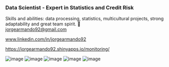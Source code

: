 ### Data Scientist - Expert in Statistics and Credit Risk
Skills and abilities: data processing, statistics, multicultural projects, strong adaptability and great team spirit. 👋  
jorgearmando92@gmail.com

www.linkedin.com/in/jorgearmando92 											

https://jorgearmando92.shinyapps.io/monitoring/

![image](https://user-images.githubusercontent.com/70816900/133685885-9e331df7-4d93-4cea-837b-5666b33f817d.png)
![image](https://user-images.githubusercontent.com/70816900/133685905-75c54915-be3c-4ca4-9f7f-b476af89ddc3.png)
![image](https://user-images.githubusercontent.com/70816900/133686047-8a8f9175-0ce8-4f6e-94e6-decfd76a3b67.png)
![image](https://user-images.githubusercontent.com/70816900/133686103-5159aaca-cd60-4b40-9f69-e00af1cec8e2.png)
![image](https://user-images.githubusercontent.com/70816900/133686233-6edf6e5f-1fb5-447f-b20a-a4f30dbf879a.png)





<!--
**jorguzb/jorguzb** is a ✨ _special_ ✨ repository because its `README.md` (this file) appears on your GitHub profile.

Here are some ideas to get you started:

- 🔭 I’m currently working on ML
- 🌱 I’m currently learning 
- 👯 I’m looking to collaborate on ...
- 🤔 I’m looking for help with ...
- 💬 Ask me about ...
- 📫 How to reach me: ...
- 😄 Pronouns: ...
- ⚡ Fun fact: ...
-->

	
  
